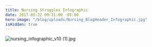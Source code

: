 ```yaml
---
title: Nursing Struggles Infographic
date: 2017-03-22 09:31:00 -05:00
hero-image: "/blog/uploads/Nursing_BlogHeader_Infographic.jpg"
isHidden: true
---
```


![nursing_infographic_v10 (1).jpg](/blog/uploads/nursing_infographic_v10%20(1).jpg)